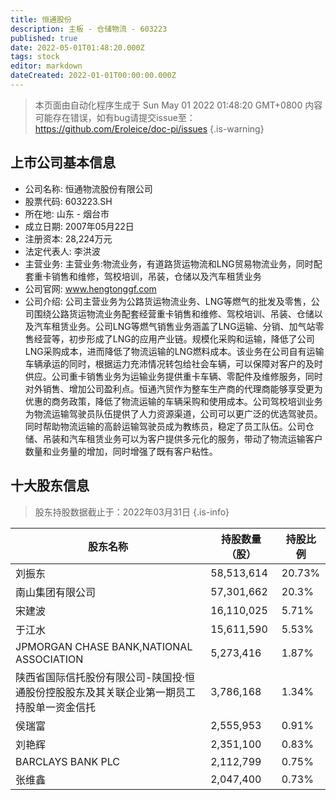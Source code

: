 ```yaml
---
title: 恒通股份
description: 主板 - 仓储物流 - 603223
published: true
date: 2022-05-01T01:48:20.000Z
tags: stock
editor: markdown
dateCreated: 2022-01-01T00:00:00.000Z
---
```


> 本页面由自动化程序生成于 Sun May 01 2022 01:48:20 GMT+0800
> 内容可能存在错误，如有bug请提交issue至：https://github.com/Eroleice/doc-pi/issues
{.is-warning}

## 上市公司基本信息
- 公司名称: 恒通物流股份有限公司
- 股票代码: 603223.SH
- 所在地: 山东 - 烟台市
- 成立日期: 2007年05月22日
- 注册资本: 28,224万元
- 法定代表人: 李洪波
- 主营业务: 主营业务:物流业务，有道路货运物流和LNG贸易物流业务，同时配套重卡销售和维修，驾校培训，吊装，仓储以及汽车租赁业务
- 公司官网: www.hengtonggf.com
- 公司介绍: 公司主营业务为公路货运物流业务、LNG等燃气的批发及零售，公司围绕公路货运物流业务配套经营重卡销售和维修、驾校培训、吊装、仓储以及汽车租赁业务。公司LNG等燃气销售业务涵盖了LNG运输、分销、加气站零售经营等，初步形成了LNG的应用产业链。规模化采购和运输，降低了公司LNG采购成本，进而降低了物流运输的LNG燃料成本。该业务在公司自有运输车辆承运的同时，根据运力充沛情况转包给社会车辆，可以保障对客户的及时供应。公司重卡销售业务为运输业务提供重卡车辆、零配件及维修服务，同时对外销售、增加公司盈利点。恒通汽贸作为整车生产商的代理商能够享受更为优惠的商务政策，降低了物流运输的车辆采购和使用成本。公司驾校培训业务为物流运输驾驶员队伍提供了人力资源渠道，公司可以更广泛的优选驾驶员。同时帮助物流运输的高龄运输驾驶员成为教练员，稳定了员工队伍。公司仓储、吊装和汽车租赁业务可以为客户提供多元化的服务，带动了物流运输客户数量和业务量的增加，同时增强了既有客户粘性。


## 十大股东信息
> 股东持股数据截止于：2022年03月31日
{.is-info}

| 股东名称 | 持股数量（股） | 持股比例 |
| --- | --- | --- |
| 刘振东 | 58,513,614 | 20.73% |
| 南山集团有限公司 | 57,301,662 | 20.3% |
| 宋建波 | 16,110,025 | 5.71% |
| 于江水 | 15,611,590 | 5.53% |
| JPMORGAN   CHASE BANK,NATIONAL ASSOCIATION | 5,273,416 | 1.87% |
| 陕西省国际信托股份有限公司-陕国投·恒通股份控股股东及其关联企业第一期员工持股单一资金信托 | 3,786,168 | 1.34% |
| 侯瑞富 | 2,555,953 | 0.91% |
| 刘艳辉 | 2,351,100 | 0.83% |
| BARCLAYS BANK PLC | 2,112,799 | 0.75% |
| 张维鑫 | 2,047,400 | 0.73% |




